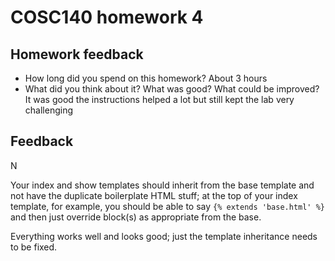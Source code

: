 # COSC140 homework 4

## Homework feedback

 * How long did you spend on this homework?
   About 3 hours 
 * What did you think about it?  What was good?  What could be improved?
   It was good the instructions helped a lot but still kept the lab very challenging 

## Feedback

N

Your index and show templates should inherit from the base template and not have the duplicate boilerplate HTML stuff;  at the top of your index template, for example, you should be able to say `{% extends 'base.html' %}` and then just override block(s) as appropriate from the base.  

Everything works well and looks good; just the template inheritance needs to be fixed.

